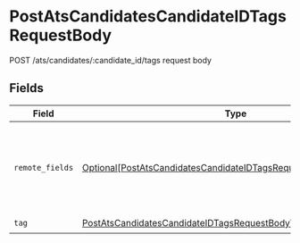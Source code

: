 # PostAtsCandidatesCandidateIDTagsRequestBody

POST /ats/candidates/:candidate_id/tags request body


## Fields

| Field                                                                                                                                                   | Type                                                                                                                                                    | Required                                                                                                                                                | Description                                                                                                                                             |
| ------------------------------------------------------------------------------------------------------------------------------------------------------- | ------------------------------------------------------------------------------------------------------------------------------------------------------- | ------------------------------------------------------------------------------------------------------------------------------------------------------- | ------------------------------------------------------------------------------------------------------------------------------------------------------- |
| `remote_fields`                                                                                                                                         | [Optional[PostAtsCandidatesCandidateIDTagsRequestBodyRemoteFields]](../../models/operations/postatscandidatescandidateidtagsrequestbodyremotefields.md) | :heavy_minus_sign:                                                                                                                                      | Additional fields that we will pass through to specific ATS systems.                                                                                    |
| `tag`                                                                                                                                                   | [PostAtsCandidatesCandidateIDTagsRequestBodyTag](../../models/operations/postatscandidatescandidateidtagsrequestbodytag.md)                             | :heavy_check_mark:                                                                                                                                      | N/A                                                                                                                                                     |